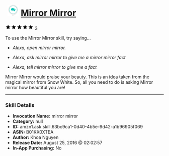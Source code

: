 # &nbsp;<img src="skill_icon" alt="Mirror Mirror icon" width="36"> [Mirror Mirror](http://alexa.amazon.com/#skills/amzn1.ask.skill.63bc9ca1-0d40-4b5e-9d42-a1b96905f069)
![5 stars](../../images/ic_star_black_18dp_1x.png)![5 stars](../../images/ic_star_black_18dp_1x.png)![5 stars](../../images/ic_star_black_18dp_1x.png)![5 stars](../../images/ic_star_black_18dp_1x.png)![5 stars](../../images/ic_star_black_18dp_1x.png) 3

To use the Mirror Mirror skill, try saying...

* *Alexa, open mirror mirror.*

* *Alexa, ask mirror mirror to give me a mirror mirror fact*

* *Alexa, tell mirror mirror to give me a fact*

Mirror Mirror would praise your beauty. This is an idea taken from the magical mirror from Snow White. So, all you need to do is asking Mirror mirror how beautiful you are!

***

### Skill Details

* **Invocation Name:** mirror mirror
* **Category:** null
* **ID:** amzn1.ask.skill.63bc9ca1-0d40-4b5e-9d42-a1b96905f069
* **ASIN:** B01KX0XTEA
* **Author:** Khoa Nguyen
* **Release Date:** August 25, 2016 @ 02:02:57
* **In-App Purchasing:** No
